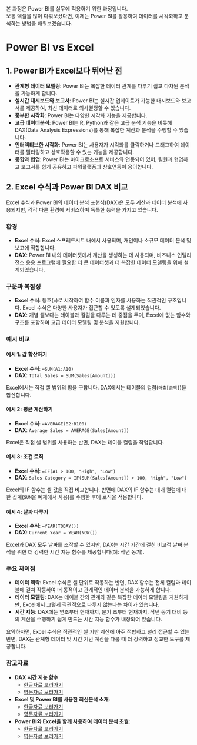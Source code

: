 본 과정은 Power BI를 실무에 적용하기 위한 과정입니다.  
보통 엑셀을 많이 다뤄보셨다면, 이제는 Power BI를 활용하여 데이터를 시각화하고 분석하는 방법을 배워보겠습니다.

# Power BI vs Excel
## 1. Power BI가 Excel보다 뛰어난 점
- **관계형 데이터 모델링**: Power BI는 복잡한 데이터 관계를 다루기 쉽고 다차원 분석을 가능하게 합니다.
- **실시간 대시보드와 보고서**: Power BI는 실시간 업데이트가 가능한 대시보드와 보고서를 제공하여, 최신 데이터로 의사결정할 수 있습니다.
- **풍부한 시각화**: Power BI는 다양한 시각화 기능을 제공합니다.
- **고급 데이터분석**: Power BI는 R, Python과 같은 고급 분석 기능을 비롯해 DAX(Data Analysis Expressions)를 통해 복잡한 계산과 분석을 수행할 수 있습니다.
- **인터렉티브한 시각화**: Power BI는 사용자가 시각화를 클릭하거나 드래그하여 데이터를 필터링하고 상호작용할 수 있는 기능을 제공합니다.
- **통합과 협업**: Power BI는 마이크로소프트 서비스와 연동되어 있어, 팀원과 협업하고 보고서를 쉽게 공유하고 파워플랫폼과 상호연동이 용이합니다.

## 2. Excel 수식과 Power BI DAX 비교
Excel 수식과 Power BI의 데이터 분석 표현식(DAX)은 모두 계산과 데이터 분석에 사용되지만, 각각 다른 환경에 서비스하며 독특한 능력을 가지고 있습니다.  

### 환경
- **Excel 수식**: Excel 스프레드시트 내에서 사용되며, 개인이나 소규모 데이터 분석 및 보고에 적합합니다.
- **DAX**: Power BI 내의 데이터셋에서 계산을 생성하는 데 사용되며, 비즈니스 인텔리전스 응용 프로그램에 필요한 더 큰 데이터셋과 더 복잡한 데이터 모델링을 위해 설계되었습니다.

### 구문과 복잡성
- **Excel 수식**: 등호(`=`)로 시작하여 함수 이름과 인자를 사용하는 직관적인 구조입니다. Excel 수식은 다양한 사용자가 접근할 수 있도록 설계되었습니다.
- **DAX**: 개별 셀보다는 테이블과 컬럼을 다루는 데 중점을 두며, Excel에 없는 함수와 구조를 포함하여 고급 데이터 모델링 및 분석을 지원합니다.

### 예시 비교

#### 예시 1: 값 합산하기
- **Excel 수식**: `=SUM(A1:A10)`
- **DAX**: `Total Sales = SUM(Sales[Amount]))`

Excel에서는 직접 셀 범위의 합을 구합니다. DAX에서는 테이블의 컬럼(`매출[금액]`)을 합산합니다.  

#### 예시 2: 평균 계산하기
- **Excel 수식**: `=AVERAGE(B2:B100)`
- **DAX**: `Average Sales = AVERAGE(Sales[Amount])`

Excel은 직접 셀 범위를 사용하는 반면, DAX는 테이블 컬럼을 작업합니다.  

#### 예시 3: 조건 로직
- **Excel 수식**: `=IF(A1 > 100, "High", "Low")`
- **DAX**: `Sales Category = IF(SUM(Sales[Amount]) > 100, "High", "Low")`

Excel의 IF 함수는 셀 값을 직접 비교합니다. 반면에 DAX의 IF 함수는 대개 컬럼에 대한 집계(`SUM`을 예제에서 사용)를 수행한 후에 로직을 적용합니다.  

#### 예시 4: 날짜 다루기
- **Excel 수식**: `=YEAR(TODAY())`
- **DAX**: `Current Year = YEAR(NOW())`

Excel과 DAX 모두 날짜를 조작할 수 있지만, DAX는 시간 기간에 걸친 비교적 날짜 분석을 위한 더 강력한 시간 지능 함수를 제공합니다(예: 작년 동기).  

### 주요 차이점
- **데이터 맥락**: Excel 수식은 셀 단위로 작동하는 반면, DAX 함수는 전체 컬럼과 테이블에 걸쳐 작동하여 더 동적이고 관계적인 데이터 분석을 가능하게 합니다.
- **데이터 모델링**: DAX는 테이블 간의 관계와 같은 복잡한 데이터 모델링을 지원하지만, Excel에서 그렇게 직관적으로 다루지 않는다는 차이가 있습니다.
- **시간 지능**: DAX에는 연초부터 현재까지, 분기 초부터 현재까지, 작년 동기 대비 등의 계산을 수행하기 쉽게 만드는 시간 지능 함수가 내장되어 있습니다.

요약하자면, Excel 수식은 직관적인 셀 기반 계산에 아주 적합하고 널리 접근할 수 있는 반면, DAX는 관계형 데이터 및 시간 기반 계산을 다룰 때 더 강력하고 정교한 도구를 제공합니다. 

### 참고자료
- **DAX 시간 지능 함수**
  - [한글자료 보러가기](https://learn.microsoft.com/ko-kr/dax/time-intelligence-functions-dax?WT.mc_id=DX-MVP-5005254)
  - [영문자료 보러가기](https://learn.microsoft.com/en-us/dax/time-intelligence-functions-dax?WT.mc_id=DX-MVP-5005254)
- **Excel 및 Power BI를 사용한 최신분석 소개**:
  - [한글자료 보러가기](https://learn.microsoft.com/ko-kr/training/modules/modern-analytics-intro/?WT.mc_id=DX-MVP-5005254)
  - [영문자료 보러가기](https://learn.microsoft.com/en-us/training/modules/modern-analytics-intro/?WT.mc_id=DX-MVP-5005254)
- **Power BI와 Excel을 함께 사용하여 데이터 분석 초월**:
  - [한글자료 보러가기](https://learn.microsoft.com/ko-kr/training/modules/modern-analytics-excel/?WT.mc_id=DX-MVP-5005254)
  - [영문자료 보러가기](https://learn.microsoft.com/en-us/training/modules/modern-analytics-excel/?WT.mc_id=DX-MVP-5005254)
